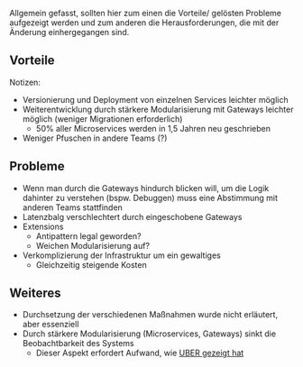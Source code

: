 Allgemein gefasst, sollten hier zum einen die Vorteile/ gelösten Probleme aufgezeigt werden und zum anderen die Herausforderungen, die mit der Änderung einhergegangen sind.

## Vorteile

Notizen:
- Versionierung und Deployment von einzelnen Services leichter möglich
- Weiterentwicklung durch stärkere Modularisierung mit Gateways leichter möglich (weniger Migrationen erforderlich)
	- 50% aller Microservices werden in 1,5 Jahren neu geschrieben
- Weniger Pfuschen in andere Teams (?)

## Probleme

- Wenn man durch die Gateways hindurch blicken will, um die Logik dahinter zu verstehen (bspw. Debuggen) muss eine Abstimmung mit anderen Teams stattfinden
- Latenzbalg verschlechtert durch eingeschobene Gateways
- Extensions
	- Antipattern legal geworden?
	- Weichen Modularisierung auf?
- Verkomplizierung der Infrastruktur um ein gewaltiges
	- Gleichzeitig steigende Kosten

## Weiteres
- Durchsetzung der verschiedenen Maßnahmen wurde nicht erläutert, aber essenziell
- Durch stärkere Modularisierung (Microservices, Gateways) sinkt die Beobachtbarkeit des Systems
	- Dieser Aspekt erfordert Aufwand, wie [UBER gezeigt hat](https://www.uber.com/en-DE/blog/distributed-tracing/)